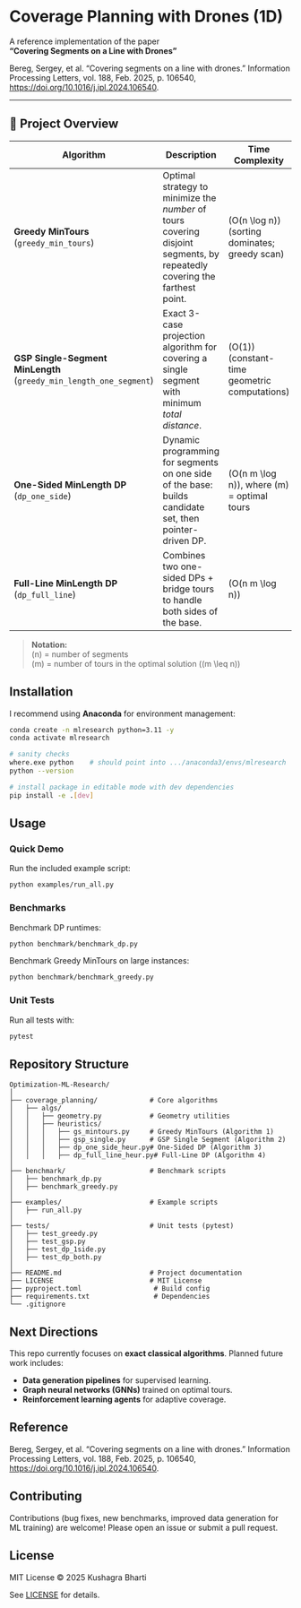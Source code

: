 # Coverage Planning with Drones (1D)

A reference implementation of the paper  
**“Covering Segments on a Line with Drones”**  

Bereg, Sergey, et al. “Covering segments on a line with drones.” Information Processing Letters, vol. 188, Feb. 2025, p. 106540, https://doi.org/10.1016/j.ipl.2024.106540. 

---

## 📌 Project Overview

| Algorithm                                                       | Description                                                                                                               | Time Complexity                                    |
| ---------------------------------------------------------------- | ------------------------------------------------------------------------------------------------------------------------- | --------------------------------------------------- |
| **Greedy MinTours** (`greedy_min_tours`)                         | Optimal strategy to minimize the *number* of tours covering disjoint segments, by repeatedly covering the farthest point. | \(O(n \log n)\) (sorting dominates; greedy scan)   |
| **GSP Single-Segment MinLength** (`greedy_min_length_one_segment`)| Exact 3-case projection algorithm for covering a single segment with minimum *total distance*.                             | \(O(1)\) (constant-time geometric computations)     |
| **One-Sided MinLength DP** (`dp_one_side`)                       | Dynamic programming for segments on one side of the base: builds candidate set, then pointer-driven DP.                   | \(O(n m \log n)\), where \(m\) = optimal tours      |
| **Full-Line MinLength DP** (`dp_full_line`)                      | Combines two one-sided DPs + bridge tours to handle both sides of the base.                                               | \(O(n m \log n)\)                                  |

> **Notation:**  
> \(n\) = number of segments  
> \(m\) = number of tours in the optimal solution (\(m \leq n\))

## Installation

I recommend using **Anaconda** for environment management:

```bash
conda create -n mlresearch python=3.11 -y
conda activate mlresearch

# sanity checks
where.exe python    # should point into .../anaconda3/envs/mlresearch
python --version

# install package in editable mode with dev dependencies
pip install -e .[dev]
```

## Usage

### Quick Demo
Run the included example script:
```bash
python examples/run_all.py
```

### Benchmarks
Benchmark DP runtimes:
```bash
python benchmark/benchmark_dp.py
```

Benchmark Greedy MinTours on large instances:
```bash
python benchmark/benchmark_greedy.py
```

### Unit Tests
Run all tests with:
```bash
pytest
```

## Repository Structure

```
Optimization-ML-Research/
│
├── coverage_planning/             # Core algorithms
│   ├── algs/
│   │   ├── geometry.py            # Geometry utilities
│   │   ├── heuristics/
│   │   │   ├── gs_mintours.py     # Greedy MinTours (Algorithm 1)
│   │   │   ├── gsp_single.py      # GSP Single Segment (Algorithm 2)
│   │   │   ├── dp_one_side_heur.py# One-Sided DP (Algorithm 3)
│   │   │   ├── dp_full_line_heur.py# Full-Line DP (Algorithm 4)
│
├── benchmark/                     # Benchmark scripts
│   ├── benchmark_dp.py
│   ├── benchmark_greedy.py
│
├── examples/                      # Example scripts
│   ├── run_all.py
│
├── tests/                         # Unit tests (pytest)
│   ├── test_greedy.py
│   ├── test_gsp.py
│   ├── test_dp_1side.py
│   ├── test_dp_both.py
│
├── README.md                      # Project documentation
├── LICENSE                        # MIT License
├── pyproject.toml                  # Build config
├── requirements.txt                # Dependencies
└── .gitignore
```

## Next Directions

This repo currently focuses on **exact classical algorithms**. Planned future work includes:
- **Data generation pipelines** for supervised learning.
- **Graph neural networks (GNNs)** trained on optimal tours.
- **Reinforcement learning agents** for adaptive coverage.

## Reference

Bereg, Sergey, et al. “Covering segments on a line with drones.” Information Processing Letters, vol. 188, Feb. 2025, p. 106540, https://doi.org/10.1016/j.ipl.2024.106540. 

## Contributing

Contributions (bug fixes, new benchmarks, improved data generation for ML training) are welcome! Please open an issue or submit a pull request.

## License

MIT License © 2025 Kushagra Bharti

See [LICENSE](LICENSE) for details.

